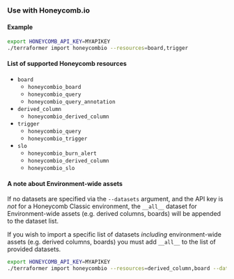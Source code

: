 ### Use with Honeycomb.io

#### Example

```sh
export HONEYCOMB_API_KEY=MYAPIKEY
./terraformer import honeycombio --resources=board,trigger
```

#### List of supported Honeycomb resources

* `board`
  * `honeycombio_board`
  * `honeycombio_query`
  * `honeycombio_query_annotation`
* `derived_column`
  * `honeycombio_derived_column`
* `trigger`
  * `honeycombio_query`
  * `honeycombio_trigger`
* `slo`
  * `honeycombio_burn_alert`
  * `honeycombio_derived_column`
  * `honeycombio_slo`

#### A note about Environment-wide assets

If no datasets are specified via the `--datasets` argument, and the API key is *not* for a Honeycomb Classic environment, the `__all__` dataset for Environment-wide assets (e.g. derived columns, boards) will be appended to the dataset list.

If you wish to import a specific list of datasets *including* environment-wide assets (e.g. derived columns, boards) you must add `__all__` to the list of provided datasets.

```sh
export HONEYCOMB_API_KEY=MYAPIKEY
./terraformer import honeycombio --resources=derived_column,board --datasets=__all__,my.service
```
